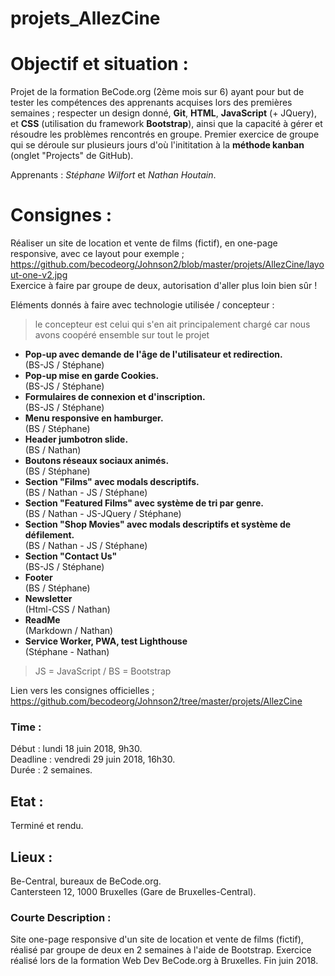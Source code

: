 # projets_AllezCine

# Objectif et situation :
Projet de la formation BeCode.org (2ème mois sur 6) ayant pour but de tester les compétences des apprenants acquises lors des premières semaines ; respecter un design donné, **Git**, **HTML**, **JavaScript** (+ JQuery), et **CSS** (utilisation du framework **Bootstrap**), ainsi que la capacité à gérer et résoudre les problèmes rencontrés en groupe. Premier exercice de groupe qui se déroule sur plusieurs jours d'où l'inititation à la **méthode kanban** (onglet "Projects" de GitHub).   

Apprenants : *Stéphane Wilfort* et *Nathan Houtain*.

# Consignes :
Réaliser un site de location et vente de films (fictif), en one-page responsive, avec ce layout pour exemple ; https://github.com/becodeorg/Johnson2/blob/master/projets/AllezCine/layout-one-v2.jpg  
Exercice à faire par groupe de deux, autorisation d'aller plus loin bien sûr !

Eléments donnés à faire avec technologie utilisée / concepteur :  
> le concepteur est celui qui s'en ait principalement chargé car nous avons coopéré ensemble sur tout le projet
 
 * **Pop-up avec demande de l'âge de l'utilisateur et redirection.**            
 (BS-JS / Stéphane)
 * **Pop-up mise en garde Cookies.**                                            
 (BS-JS / Stéphane)
 * **Formulaires de connexion et d'inscription.**                               
 (BS-JS / Stéphane)
 * **Menu responsive en hamburger.**                                            
 (BS / Stéphane)
 * **Header jumbotron slide.**                                                  
 (BS / Nathan)
 * **Boutons réseaux sociaux animés.**                                          
 (BS / Stéphane)
 * **Section "Films" avec modals descriptifs.**                                 
 (BS / Nathan - JS / Stéphane) 
 * **Section "Featured Films" avec système de tri par genre.**                  
 (BS / Nathan - JS-JQuery / Stéphane)
 * **Section "Shop Movies" avec modals descriptifs et système de défilement.**  
 (BS / Nathan - JS / Stéphane)
 * **Section "Contact Us"**                                                     
 (BS-JS / Stéphane)
 * **Footer**                                                                   
 (BS / Stéphane)
 * **Newsletter**                                                               
 (Html-CSS / Nathan) 
 * **ReadMe**  
 (Markdown / Nathan)
 * **Service Worker, PWA, test Lighthouse**                                     
 (Stéphane - Nathan) 
 
 > JS = JavaScript / BS = Bootstrap 
 
Lien vers les consignes officielles ; https://github.com/becodeorg/Johnson2/tree/master/projets/AllezCine

### Time :
Début : lundi 18 juin 2018, 9h30.   
Deadline : vendredi 29 juin 2018, 16h30.  
Durée : 2 semaines.

## Etat :
Terminé et rendu.

## Lieux :
Be-Central, bureaux de BeCode.org.  
Cantersteen 12, 1000 Bruxelles (Gare de Bruxelles-Central).

### Courte Description :
Site one-page responsive d'un site de location et vente de films (fictif), réalisé par groupe de deux en 2 semaines à l'aide de Bootstrap. Exercice réalisé lors de la formation Web Dev BeCode.org à Bruxelles. Fin juin 2018. 
